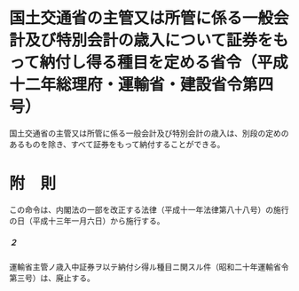 # 国土交通省の主管又は所管に係る一般会計及び特別会計の歳入について証券をもって納付し得る種目を定める省令（平成十二年総理府・運輸省・建設省令第四号）
国土交通省の主管又は所管に係る一般会計及び特別会計の歳入は、別段の定めのあるものを除き、すべて証券をもって納付することができる。
# 附　則
この命令は、内閣法の一部を改正する法律（平成十一年法律第八十八号）の施行の日（平成十三年一月六日）から施行する。
##### ２
運輸省主管ノ歳入中証券ヲ以テ納付シ得ル種目ニ関スル件（昭和二十年運輸省令第三号）は、廃止する。
